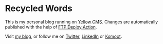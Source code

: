 # Recycled Words
This is my personal blog running on [Yellow CMS](https://github.com/datenstrom/yellow). Changes are automatically published with the help of [FTP Deploy Action](https://github.com/SamKirkland/FTP-Deploy-Action).

Visit [my blog](https://gaehn.org), or follow me on [Twitter](https://twitter.com/flschr), [LinkedIn](https://www.linkedin.com/in/flschr) or [Komoot](https://www.komoot.de/user/848543125284).
